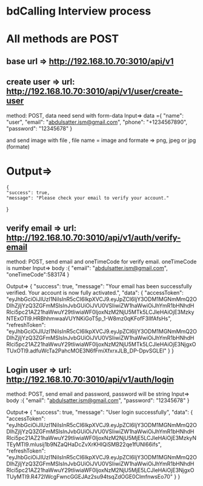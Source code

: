 # bdCalling Interview process

# All methods are POST

## base url => http://192.168.10.70:3010/api/v1

## create user => url: http://192.168.10.70:3010/api/v1/user/create-user

method: POST,
data need send with form-data
Input=>
data ={
"name": "user",
"email": "abdulsatter.ism@gmail.com",
"phone": "+1234567890",
"password": "12345678"
}

and
send image with file , file name = image and formate => png, jpeg or jpg (formate)

# Output=>

    {
    "success": true,
    "message": "Please check your email to verify your account."

}

## verify email => url: http://192.168.10.70:3010/api/v1/auth/verify-email

method: POST,
send email and oneTimeCode for verify email. oneTimeCode is number
Input=>
body :{
"email": "abdulsatter.ism@gmail.com",
"oneTimeCode":583174
}

Output=>
{
"success": true,
"message": "Your email has been successfully verified. Your account is now fully activated.",
"data": {
"accessToken": "eyJhbGciOiJIUzI1NiIsInR5cCI6IkpXVCJ9.eyJpZCI6IjY3ODM1MGNmMmQ2ODlhZjljYzQ3ZGFmMSIsInJvbGUiOiJVU0VSIiwiZW1haWwiOiJhYmR1bHNhdHRlci5pc21AZ21haWwuY29tIiwiaWF0IjoxNzM2NjU5MTk5LCJleHAiOjE3MzkyNTExOTl9.HRBhhmwaaVUYNKiGoT5p_1-W8mz0qKFofF3lIfAfsHs",
"refreshToken": "eyJhbGciOiJIUzI1NiIsInR5cCI6IkpXVCJ9.eyJpZCI6IjY3ODM1MGNmMmQ2ODlhZjljYzQ3ZGFmMSIsInJvbGUiOiJVU0VSIiwiZW1haWwiOiJhYmR1bHNhdHRlci5pc21AZ21haWwuY29tIiwiaWF0IjoxNzM2NjU5MTk5LCJleHAiOjE3NjgxOTUxOTl9.adfuWcTa2PahcMOE3N6fFmiXfxrxJLB_DP-DpvSGLEI"
}
}

## Login user => url: http://192.168.10.70:3010/api/v1/auth/login

method: POST,
send email and password, password will be string
Input=>
body :{
"email": "abdulsatter.ism@gmail.com",
"password": "12345678"
}

Output=>
{
"success": true,
"message": "User login successfully",
"data": {
"accessToken": "eyJhbGciOiJIUzI1NiIsInR5cCI6IkpXVCJ9.eyJpZCI6IjY3ODM1MGNmMmQ2ODlhZjljYzQ3ZGFmMSIsInJvbGUiOiJVU0VSIiwiZW1haWwiOiJhYmR1bHNhdHRlci5pc21AZ21haWwuY29tIiwiaWF0IjoxNzM2NjU5MjE5LCJleHAiOjE3MzkyNTEyMTl9.mlusij1b9NZaQHaDcZvXrKHIQiSMB22qe1fUNI66ifs",
"refreshToken": "eyJhbGciOiJIUzI1NiIsInR5cCI6IkpXVCJ9.eyJpZCI6IjY3ODM1MGNmMmQ2ODlhZjljYzQ3ZGFmMSIsInJvbGUiOiJVU0VSIiwiZW1haWwiOiJhYmR1bHNhdHRlci5pc21AZ21haWwuY29tIiwiaWF0IjoxNzM2NjU5MjE5LCJleHAiOjE3NjgxOTUyMTl9.R472lWcgFwncGGEJAz2su94tsqZdOGE0ClmfnwsEo70"
}
}
